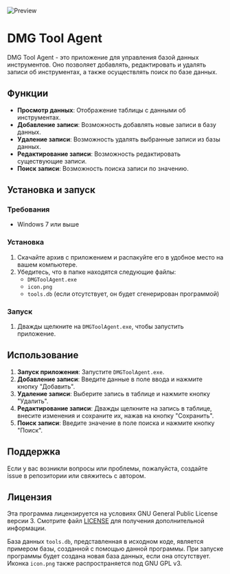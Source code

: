 ![Preview](https://github.com/leVis1on/DMGToolAgent/assets/76210965/c2318b74-dfbe-4343-b86a-d0e251016c7a)
# DMG Tool Agent

DMG Tool Agent - это приложение для управления базой данных инструментов. Оно позволяет добавлять, редактировать и удалять записи об инструментах, а также осуществлять поиск по базе данных.

## Функции

- **Просмотр данных**: Отображение таблицы с данными об инструментах.
- **Добавление записи**: Возможность добавлять новые записи в базу данных.
- **Удаление записи**: Возможность удалять выбранные записи из базы данных.
- **Редактирование записи**: Возможность редактировать существующие записи.
- **Поиск записи**: Возможность поиска записи по значению.

## Установка и запуск

### Требования

- Windows 7 или выше

### Установка

1. Скачайте архив с приложением и распакуйте его в удобное место на вашем компьютере.
2. Убедитесь, что в папке находятся следующие файлы:
   - `DMGToolAgent.exe`
   - `icon.png`
   - `tools.db` (если отсутствует, он будет сгенерирован программой)

### Запуск

1. Дважды щелкните на `DMGToolAgent.exe`, чтобы запустить приложение.

## Использование

1. **Запуск приложения**: Запустите `DMGToolAgent.exe`.
2. **Добавление записи**: Введите данные в поле ввода и нажмите кнопку "Добавить".
3. **Удаление записи**: Выберите запись в таблице и нажмите кнопку "Удалить".
4. **Редактирование записи**: Дважды щелкните на запись в таблице, внесите изменения и сохраните их, нажав на кнопку "Сохранить".
5. **Поиск записи**: Введите значение в поле поиска и нажмите кнопку "Поиск".

## Поддержка

Если у вас возникли вопросы или проблемы, пожалуйста, создайте issue в репозитории или свяжитесь с автором.

## Лицензия

Эта программа лицензируется на условиях GNU General Public License версии 3. Смотрите файл [LICENSE](LICENSE.txt) для получения дополнительной информации.

База данных `tools.db`, представленная в исходном коде, является примером базы, созданной с помощью данной программы. При запуске программы будет создана новая база данных, если она отсутствует. Иконка `icon.png` также распространяется под GNU GPL v3.
